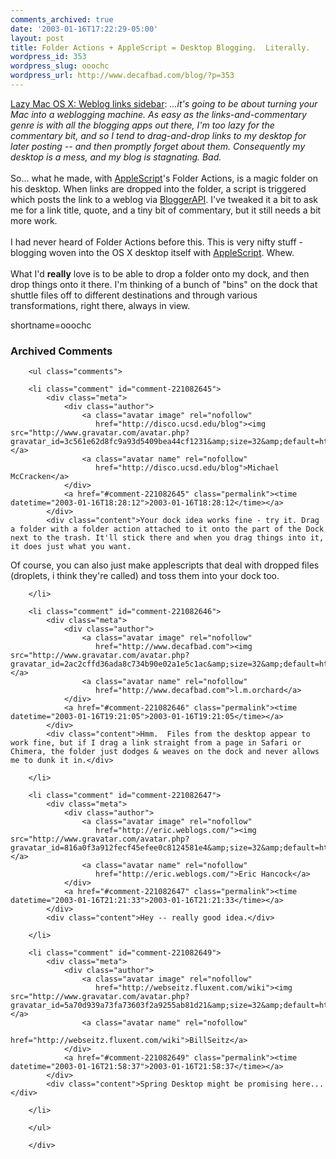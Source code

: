 ```yaml
---
comments_archived: true
date: '2003-01-16T17:22:29-05:00'
layout: post
title: Folder Actions + AppleScript = Desktop Blogging.  Literally.
wordpress_id: 353
wordpress_slug: ooochc
wordpress_url: http://www.decafbad.com/blog/?p=353
---
```

<a href="http://interconnected.org/notes/2003/01/Lazy_MacOSX_Weblogging_1.shtml" target="_top">Lazy Mac OS X: Weblog links sidebar</a>: <i>...it's going to be about turning your Mac into a weblogging machine. As easy as the links-and-commentary genre is with all the blogging apps out there, I'm too lazy for the commentary bit, and so I tend to drag-and-drop links to my desktop for later posting -- and then promptly forget about them. Consequently my desktop is a mess, and my blog is stagnating. Bad.</i>
<br /><br />
So... what he made, with <a href="http://www.decafbad.com/twiki/bin/view/Main/AppleScript">AppleScript</a>'s Folder Actions, is a magic folder on his desktop.  When links are dropped into the folder, a script is triggered which posts the link to a weblog via <a href="http://www.decafbad.com/twiki/bin/view/Main/BloggerAPI">BloggerAPI</a>.  I've tweaked it a bit to ask me for a link title, quote, and a tiny bit of commentary, but it still needs a bit more work.
<br /><br />
I had never heard of Folder Actions before this.  This is very nifty stuff - blogging woven into the OS X desktop itself with <a href="http://www.decafbad.com/twiki/bin/view/Main/AppleScript">AppleScript</a>.  Whew.
<br /><br />
What I'd <strong>really</strong> love is to be able to drop a folder onto my dock, and then drop things onto it there.  I'm thinking of a bunch of "bins" on the dock that shuttle files off to different destinations and through various transformations, right there, always in view.
<!--more-->
shortname=ooochc

<div id="comments" class="comments archived-comments">
            <h3>Archived Comments</h3>
            
        <ul class="comments">
            
        <li class="comment" id="comment-221082645">
            <div class="meta">
                <div class="author">
                    <a class="avatar image" rel="nofollow" 
                       href="http://disco.ucsd.edu/blog"><img src="http://www.gravatar.com/avatar.php?gravatar_id=3c561e62d8fc9a93d5409bea44cf1231&amp;size=32&amp;default=http://mediacdn.disqus.com/1320279820/images/noavatar32.png"/></a>
                    <a class="avatar name" rel="nofollow" 
                       href="http://disco.ucsd.edu/blog">Michael McCracken</a>
                </div>
                <a href="#comment-221082645" class="permalink"><time datetime="2003-01-16T18:28:12">2003-01-16T18:28:12</time></a>
            </div>
            <div class="content">Your dock idea works fine - try it. Drag a folder with a folder action attached to it onto the part of the Dock next to the trash. It'll stick there and when you drag things into it, it does just what you want.

Of course, you can also just make applescripts that deal with dropped files (droplets, i think they're called) and toss them into your dock too.</div>
            
        </li>
    
        <li class="comment" id="comment-221082646">
            <div class="meta">
                <div class="author">
                    <a class="avatar image" rel="nofollow" 
                       href="http://www.decafbad.com"><img src="http://www.gravatar.com/avatar.php?gravatar_id=2ac2cffd36ada8c734b90e02a1e5c1ac&amp;size=32&amp;default=http://mediacdn.disqus.com/1320279820/images/noavatar32.png"/></a>
                    <a class="avatar name" rel="nofollow" 
                       href="http://www.decafbad.com">l.m.orchard</a>
                </div>
                <a href="#comment-221082646" class="permalink"><time datetime="2003-01-16T19:21:05">2003-01-16T19:21:05</time></a>
            </div>
            <div class="content">Hmm.  Files from the desktop appear to work fine, but if I drag a link straight from a page in Safari or Chimera, the folder just dodges & weaves on the dock and never allows me to dunk it in.</div>
            
        </li>
    
        <li class="comment" id="comment-221082647">
            <div class="meta">
                <div class="author">
                    <a class="avatar image" rel="nofollow" 
                       href="http://eric.weblogs.com/"><img src="http://www.gravatar.com/avatar.php?gravatar_id=816a0f3a912fecf45efee0c8124581e4&amp;size=32&amp;default=http://mediacdn.disqus.com/1320279820/images/noavatar32.png"/></a>
                    <a class="avatar name" rel="nofollow" 
                       href="http://eric.weblogs.com/">Eric Hancock</a>
                </div>
                <a href="#comment-221082647" class="permalink"><time datetime="2003-01-16T21:21:33">2003-01-16T21:21:33</time></a>
            </div>
            <div class="content">Hey -- really good idea.</div>
            
        </li>
    
        <li class="comment" id="comment-221082649">
            <div class="meta">
                <div class="author">
                    <a class="avatar image" rel="nofollow" 
                       href="http://webseitz.fluxent.com/wiki"><img src="http://www.gravatar.com/avatar.php?gravatar_id=5a70d939a73fa73603f2a9255ab81d21&amp;size=32&amp;default=http://mediacdn.disqus.com/1320279820/images/noavatar32.png"/></a>
                    <a class="avatar name" rel="nofollow" 
                       href="http://webseitz.fluxent.com/wiki">BillSeitz</a>
                </div>
                <a href="#comment-221082649" class="permalink"><time datetime="2003-01-16T21:58:37">2003-01-16T21:58:37</time></a>
            </div>
            <div class="content">Spring Desktop might be promising here...</div>
            
        </li>
    
        </ul>
    
        </div>
    